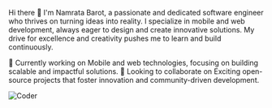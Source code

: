 Hi there 👋
I'm Namrata Barot, a passionate and dedicated software engineer who thrives on turning ideas into reality. I specialize in mobile and web development, always eager to design and create innovative solutions. My drive for excellence and creativity pushes me to learn and build continuously.

🔭 Currently working on Mobile and web technologies, focusing on building scalable and impactful solutions.
👯 Looking to collaborate on Exciting open-source projects that foster innovation and community-driven development.

![Coder](https://media.giphy.com/media/q6RoNkLlFNjaw/giphy.gif)
<!--
**NDBNeer/NDBNeer** is a ✨ _special_ ✨ repository because its `README.md` (this file) appears on your GitHub profile.

Here are some ideas to get you started:

- 🔭 I’m currently working on ...
- 🌱 I’m currently learning ...
- 👯 I’m looking to collaborate on ...
- 🤔 I’m looking for help with ...
- 💬 Ask me about ...
- 📫 How to reach me: ...
- 😄 Pronouns: ...
- ⚡ Fun fact: ...
-->
